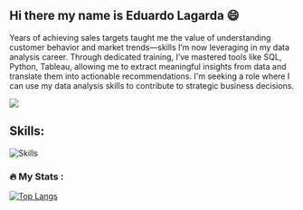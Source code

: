 ## Hi there my name is Eduardo Lagarda 😄
Years of achieving sales targets taught me the value of understanding customer behavior and market trends—skills I’m now leveraging in my data analysis career. Through dedicated training, I’ve mastered tools like SQL, Python, Tableau, allowing me to extract meaningful insights from data and translate them into actionable recommendations. I'm seeking a role where I can use my data analysis skills to contribute to strategic business decisions.


[![](https://img.shields.io/badge/LinkedIn-0077B5?style=for-the-badge&logo=linkedin&logoColor=white)](https://www.linkedin.com/in/eduardo-lagarda-espinosa/) 
## Skills:
![Skills](https://img.shields.io/badge/Python%2C%20SQL%2C%20Tableu%2C%20Statistical%20Analysis%2C%20Data%20Wrangling-black?style=for-the-badge
)</br>


 ### :fire: My Stats :

[![Top Langs](https://github-readme-stats.vercel.app/api/top-langs/?username=noelianav91&layout=compact&theme=vision-friendly-dark)](https://github.com/anuraghazra/github-readme-stats)



<!--
**lalolagarda/lalolagarda** is a ✨ _special_ ✨ repository because its `README.md` (this file) appears on your GitHub profile.

  
